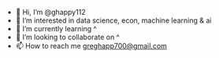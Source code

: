 - 👋 Hi, I’m @ghappy112
- 👀 I’m interested in data science, econ, machine learning & ai
- 🌱 I’m currently learning ^
- 💞️ I’m looking to collaborate on ^
- 📫 How to reach me greghapp700@gmail.com

<!---
ghappy112/ghappy112 is a ✨ special ✨ repository because its `README.md` (this file) appears on your GitHub profile.
You can click the Preview link to take a look at your changes.
--->
